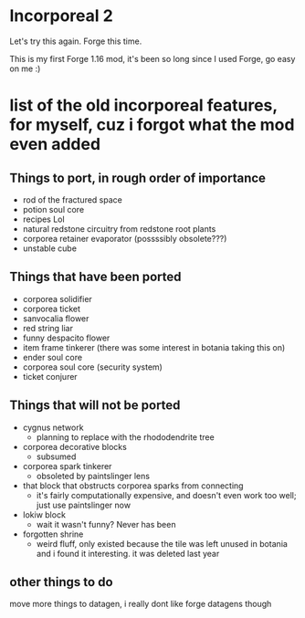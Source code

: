 Incorporeal 2
=============

Let's try this again. Forge this time.

This is my first Forge 1.16 mod, it's been so long since I used Forge, go easy on me :)

# list of the old incorporeal features, for myself, cuz i forgot what the mod even added

## Things to port, in rough order of importance

* rod of the fractured space
* potion soul core
* recipes Lol
* natural redstone circuitry from redstone root plants
* corporea retainer evaporator (possssibly obsolete???)
* unstable cube

## Things that have been ported

* corporea solidifier
* corporea ticket
* sanvocalia flower
* red string liar
* funny despacito flower
* item frame tinkerer (there was some interest in botania taking this on)
* ender soul core
* corporea soul core (security system)
* ticket conjurer

## Things that will not be ported

* cygnus network
  * planning to replace with the rhododendrite tree
* corporea decorative blocks
  * subsumed
* corporea spark tinkerer
  * obsoleted by paintslinger lens
* that block that obstructs corporea sparks from connecting
  * it's fairly computationally expensive, and doesn't even work too well; just use paintslinger now
* lokiw block
  * wait it wasn't funny? Never has been
* forgotten shrine
  * weird fluff, only existed because the tile was left unused in botania and i found it interesting. it was deleted last year

## other things to do

move more things to datagen, i really dont like forge datagens though